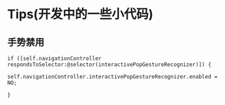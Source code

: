 # Tips\(开发中的一些小代码\)

## 手势禁用

`if ([self.navigationController respondsToSelector:@selector(interactivePopGestureRecognizer)]) {`

`self.navigationController.interactivePopGestureRecognizer.enabled = NO;`

`}`

